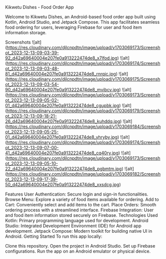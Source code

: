 Kikwetu Dishes - Food Order App

Welcome to Kikwetu Dishes, an Android-based food order app built using Kotlin, Android Studio, and Jetpack Compose. This app facilitates seamless food ordering for users, leveraging Firebase for user and food item information storage.

Screenshots
![alt]  (https://res.cloudinary.com/djlcnpdtn/image/upload/v1703069173/Screenshot_2023-12-13-09-03-39-92_d42a69640004e207fe0a913222474de8_x7lfod.jpg)
![alt]  (https://res.cloudinary.com/djlcnpdtn/image/upload/v1703069174/Screenshot_2023-12-13-09-03-48-81_d42a69640004e207fe0a913222474de8_rnrqjc.jpg)
![alt]  (https://res.cloudinary.com/djlcnpdtn/image/upload/v1703069175/Screenshot_2023-12-13-09-03-54-90_d42a69640004e207fe0a913222474de8_mvibcv.jpg)
![alt]  (https://res.cloudinary.com/djlcnpdtn/image/upload/v1703069173/Screenshot_2023-12-13-09-05-02-01_d42a69640004e207fe0a913222474de8_cgupbk.jpg)
![alt]  (https://res.cloudinary.com/djlcnpdtn/image/upload/v1703069179/Screenshot_2023-12-13-09-18-21-26_d42a69640004e207fe0a913222474de8_kuhddq.jpg)
![alt]  (https://res.cloudinary.com/djlcnpdtn/image/upload/v1703069184/Screenshot_2023-12-13-09-05-25-01_d42a69640004e207fe0a913222474de8_yhryby.jpg)
![alt]  (https://res.cloudinary.com/djlcnpdtn/image/upload/v1703069174/Screenshot_2023-12-13-09-07-00-41_d42a69640004e207fe0a913222474de8_cq40ry.jpg)
![alt]  (https://res.cloudinary.com/djlcnpdtn/image/upload/v1703069173/Screenshot_2023-12-13-09-05-10-22_d42a69640004e207fe0a913222474de8_pgbmtm.jpg)
![alt]  (https://res.cloudinary.com/djlcnpdtn/image/upload/v1703069182/Screenshot_2023-12-13-09-17-39-50_d42a69640004e207fe0a913222474de8_xxsdcg.jpg)




Features
User Authentication: Secure login and sign-in functionalities.
Browse Menu: Explore a variety of food items available for ordering.
Add to Cart: Conveniently select and add items to the cart.
Place Orders: Smooth ordering process with a streamlined interface.
Firebase Integration: User and food item information stored securely on Firebase.
Technologies Used
Kotlin: Primary programming language used for development.
Android Studio: Integrated Development Environment (IDE) for Android app development.
Jetpack Compose: Modern toolkit for building native UI in Android.
Getting Started
To run this app locally:

Clone this repository.
Open the project in Android Studio.
Set up Firebase configurations.
Run the app on an Android emulator or physical device.
